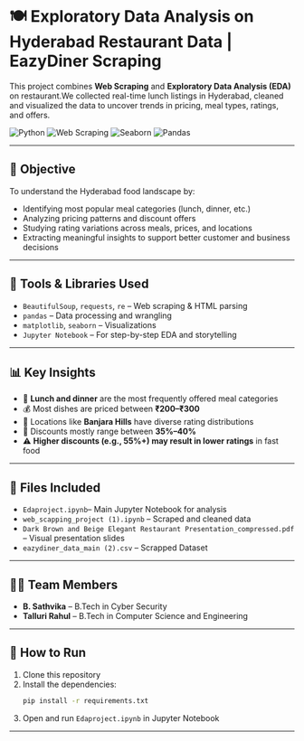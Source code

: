 # 🍽️ Exploratory Data Analysis on Hyderabad Restaurant Data | EazyDiner Scraping

This project combines **Web Scraping** and **Exploratory Data Analysis (EDA)** on restaurant.We collected real-time lunch listings in Hyderabad, cleaned and visualized the data to uncover trends in pricing, meal types, ratings, and offers.

![Python](https://img.shields.io/badge/Python-EDA-blue)
![Web Scraping](https://img.shields.io/badge/WebScraping-BeautifulSoup-yellowgreen)
![Seaborn](https://img.shields.io/badge/Visualization-Seaborn-orange)
![Pandas](https://img.shields.io/badge/Data-Pandas-brightgreen)

---

## 📌 Objective

To understand the Hyderabad food landscape by:
- Identifying most popular meal categories (lunch, dinner, etc.)
- Analyzing pricing patterns and discount offers
- Studying rating variations across meals, prices, and locations
- Extracting meaningful insights to support better customer and business decisions

---

## 🔧 Tools & Libraries Used

- `BeautifulSoup`, `requests`, `re` – Web scraping & HTML parsing  
- `pandas` – Data processing and wrangling  
- `matplotlib`, `seaborn` – Visualizations  
- `Jupyter Notebook` – For step-by-step EDA and storytelling  

---

## 📊 Key Insights

- 🍱 **Lunch and dinner** are the most frequently offered meal categories  
- 💰 Most dishes are priced between **₹200–₹300**  
- 📍 Locations like **Banjara Hills** have diverse rating distributions  
- 🎁 Discounts mostly range between **35%–40%**  
- ⚠️ **Higher discounts (e.g., 55%+) may result in lower ratings** in fast food  

---

## 📁 Files Included

- `Edaproject.ipynb`– Main Jupyter Notebook for analysis  
- `web_scapping_project (1).ipynb` – Scraped and cleaned data  
- `Dark Brown and Beige Elegant Restaurant Presentation_compressed.pdf` – Visual presentation  slides  
- `eazydiner_data_main (2).csv` – Scrapped Dataset

---

## 👨‍💻 Team Members

- **B. Sathvika** – B.Tech in Cyber Security  
- **Talluri Rahul** – B.Tech in Computer Science and Engineering  

---

## 🚀 How to Run

1. Clone this repository  
2. Install the dependencies:
   ```bash
   pip install -r requirements.txt
   ```
3. Open and run `Edaproject.ipynb` in Jupyter Notebook

---

